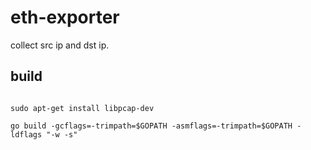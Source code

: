 # eth-exporter
collect src ip and dst ip.


## build

```shell

sudo apt-get install libpcap-dev

go build -gcflags=-trimpath=$GOPATH -asmflags=-trimpath=$GOPATH -ldflags "-w -s"

```